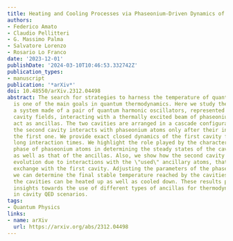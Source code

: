 ```yaml
---
title: Heating and Cooling Processes via Phaseonium-Driven Dynamics of Cascade Systems
authors:
- Federico Amato
- Claudio Pellitteri
- G. Massimo Palma
- Salvatore Lorenzo
- Rosario Lo Franco
date: '2023-12-01'
publishDate: '2024-03-10T10:46:53.332742Z'
publication_types:
- manuscript
publication: '*arXiv*'
doi: 10.48550/arXiv.2312.04498
abstract: The search for strategies to harness the temperature of quantum systems
  is one of the main goals in quantum thermodynamics. Here we study the dynamics of
  a system made of a pair of quantum harmonic oscillators, represented by single-mode
  cavity fields, interacting with a thermally excited beam of phaseonium atoms, which
  act as ancillas. The two cavities are arranged in a cascade configuration, so that
  the second cavity interacts with phaseonium atoms only after their interaction with
  the first one. We provide exact closed dynamics of the first cavity for arbitrarily
  long interaction times. We highlight the role played by the characteristic coherence
  phase of phaseonium atoms in determining the steady states of the cavity fields
  as well as that of the ancillas. Also, we show how the second cavity follows a non-Markovian
  evolution due to interactions with the \"used\" ancillary atoms, that enables information
  exchange with the first cavity. Adjusting the parameters of the phaseonium atoms,
  we can determine the final stable temperature reached by the cavities. In this way,
  the cavities can be heated up as well as cooled down. These results provide useful
  insights towards the use of different types of ancillas for thermodynamic cycles
  in cavity QED scenarios.
tags:
- Quantum Physics
links:
- name: arXiv
  url: https://arxiv.org/abs/2312.04498
---
```

